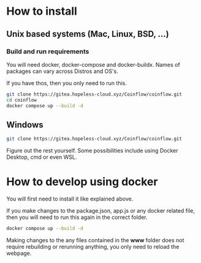 # How to install

## Unix based systems (Mac, Linux, BSD, ...)

### Build and run requirements

You will need docker, docker-compose and docker-buildx. Names of packages can vary across Distros and OS's.

If you have thos, then you only need to run this.

```bash
git clone https://gitea.hopeless-cloud.xyz/Coinflow/coinflow.git
cd coinflow
docker compose up --build -d
```

## Windows

```bash
git clone https://gitea.hopeless-cloud.xyz/Coinflow/coinflow.git
```
Figure out the rest yourself. Some possibilities include using Docker Desktop, cmd or even WSL.

# How to develop using docker

You will first need to install it like explained above.

If you make changes to the package.json, app.js or any docker related file, then you will need to run this again in the correct folder.
```bash
docker compose up --build -d
```

Making changes to the any files contained in the **www** folder does not require rebuilding or rerunning anything, you only need to reload the webpage.
